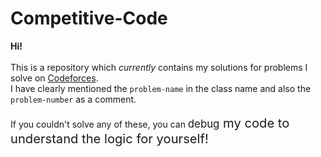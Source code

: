 # Competitive-Code
<b> Hi! </b>
<br><br>
This is a repository which <i>currently</i> contains my solutions for problems I solve on <a href="https://codeforces.com/">Codeforces</a>.
<br>
I have clearly mentioned the <code>problem-name</code> in the class name and also the <code>problem-number</code> as a comment.
<br><br>
If you couldn't solve any of these, you can <big>debug<big> my code to understand the logic for yourself!

  

